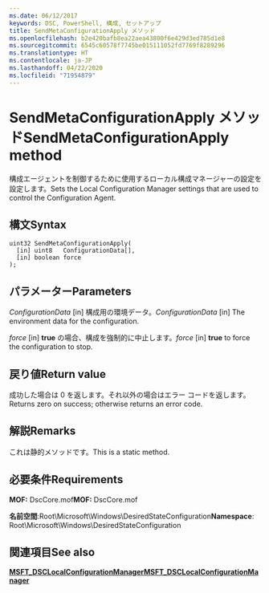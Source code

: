 ```yaml
---
ms.date: 06/12/2017
keywords: DSC, PowerShell, 構成, セットアップ
title: SendMetaConfigurationApply メソッド
ms.openlocfilehash: b2e420bafb8ea22aea43800f6e429d3ed785d1e8
ms.sourcegitcommit: 6545c60578f7745be015111052fd7769f8289296
ms.translationtype: HT
ms.contentlocale: ja-JP
ms.lasthandoff: 04/22/2020
ms.locfileid: "71954879"
---
```

# <a name="sendmetaconfigurationapply-method"></a><span data-ttu-id="6422e-103">SendMetaConfigurationApply メソッド</span><span class="sxs-lookup"><span data-stu-id="6422e-103">SendMetaConfigurationApply method</span></span>

<span data-ttu-id="6422e-104">構成エージェントを制御するために使用するローカル構成マネージャーの設定を設定します。</span><span class="sxs-lookup"><span data-stu-id="6422e-104">Sets the Local Configuration Manager settings that are used to control the Configuration Agent.</span></span>

## <a name="syntax"></a><span data-ttu-id="6422e-105">構文</span><span class="sxs-lookup"><span data-stu-id="6422e-105">Syntax</span></span>

```mof
uint32 SendMetaConfigurationApply(
  [in] uint8   ConfigurationData[],
  [in] boolean force
);
```

## <a name="parameters"></a><span data-ttu-id="6422e-106">パラメーター</span><span class="sxs-lookup"><span data-stu-id="6422e-106">Parameters</span></span>

<span data-ttu-id="6422e-107">*ConfigurationData* \[in\] 構成用の環境データ。</span><span class="sxs-lookup"><span data-stu-id="6422e-107">*ConfigurationData* \[in\] The environment data for the configuration.</span></span>

<span data-ttu-id="6422e-108">*force* \[in\] **true** の場合、構成を強制的に中止します。</span><span class="sxs-lookup"><span data-stu-id="6422e-108">*force* \[in\] **true** to force the configuration to stop.</span></span>

## <a name="return-value"></a><span data-ttu-id="6422e-109">戻り値</span><span class="sxs-lookup"><span data-stu-id="6422e-109">Return value</span></span>

<span data-ttu-id="6422e-110">成功した場合は 0 を返します。それ以外の場合はエラー コードを返します。</span><span class="sxs-lookup"><span data-stu-id="6422e-110">Returns zero on success; otherwise returns an error code.</span></span>

## <a name="remarks"></a><span data-ttu-id="6422e-111">解説</span><span class="sxs-lookup"><span data-stu-id="6422e-111">Remarks</span></span>

<span data-ttu-id="6422e-112">これは静的メソッドです。</span><span class="sxs-lookup"><span data-stu-id="6422e-112">This is a static method.</span></span>

## <a name="requirements"></a><span data-ttu-id="6422e-113">必要条件</span><span class="sxs-lookup"><span data-stu-id="6422e-113">Requirements</span></span>

<span data-ttu-id="6422e-114">**MOF:** DscCore.mof</span><span class="sxs-lookup"><span data-stu-id="6422e-114">**MOF:** DscCore.mof</span></span>

<span data-ttu-id="6422e-115">**名前空間**:Root\Microsoft\Windows\DesiredStateConfiguration</span><span class="sxs-lookup"><span data-stu-id="6422e-115">**Namespace**: Root\Microsoft\Windows\DesiredStateConfiguration</span></span>

## <a name="see-also"></a><span data-ttu-id="6422e-116">関連項目</span><span class="sxs-lookup"><span data-stu-id="6422e-116">See also</span></span>

[<span data-ttu-id="6422e-117">**MSFT_DSCLocalConfigurationManager**</span><span class="sxs-lookup"><span data-stu-id="6422e-117">**MSFT_DSCLocalConfigurationManager**</span></span>](msft-dsclocalconfigurationmanager.md)
